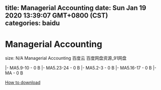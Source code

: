 
title: Managerial Accounting
date: Sun Jan 19 2020 13:39:07 GMT+0800 (CST)    
categories: baidu
---

# Managerial Accounting
size: N/A
 Managerial Accounting 百度云 百度网盘资源_91网盘
 
|- MA5.9-10 - 0 B
|- MA5.23-24 - 0 B
|- MA5.2-3 - 0 B
|- MA5.16-17 - 0 B
|- MA - 0 B

[How to download](https://bpcam.bemobtrk.com/go/2ceec3aa-1ca2-46d6-b9ff-aaa5c184517c?jno=2852)